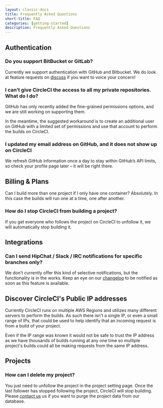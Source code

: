 ```yaml
---
layout: classic-docs
title: Frequently Asked Questions
short-title: FAQ
categories: [getting-started]
description: Frequently Asked Questions
---
```


## Authentication

### Do you support BitBucket or GitLab?
Currently we support authentication with GitHub and Bitbucket. We do look at feature requests on [discuss](https://discuss.circleci.com/) if you want to voice your concern!

### I can’t give CircleCI the access to all my private repositories. What do I do?
GitHub has only recently added the fine-grained permissions options, and
we are still working on supporting them.

In the meantime, the suggested workaround is to create an additional
user on GitHub with a limited set of permissions and use that account to
perform the builds on CircleCI.

### I updated my email address on GitHub, and it does not show up on CircleCI
We refresh GitHub information once a day to stay within GitHub’s API
limits, so check your profile page later – it will be right there.

## Billing & Plans
Can I build more than one project if I only have one container?
Absolutely. In this case the builds will run one at a time, one after
another.

### How do I stop CircleCI from building a project?
If you get everyone who follows the project on CircleCI to unfollow it, we
will automatically stop building it.

## Integrations

### Can I send HipChat / Slack / IRC notifications for specific branches only?
We don’t currently offer this kind of selective notifications, but the
functionality is in the works. Keep an eye on our
[changelog](https://circleci.com/changelog/) to be notified as soon as
this feature is available.

## Discover CircleCI's Public IP addresses

Currently CircleCI runs on multiple AWS Regions and utilizes many different
servers to perform the builds. As such there isn't a single IP, or even a small
range of IPs, that could be used to help identify that an incoming request is
from a build of your project.

Even if the IP range was known it would not be safe to trust the IP address as
we have thousands of builds running at any one time so multiple project's 
builds could all be making requests from the same IP address.

## Projects

### How can I delete my project?
You just need to unfollow the project in the project setting page. Once the last follower has stopped following the project, CircleCI will stop building.
Please [contact us](mailto:sayhi@circleci.com) us if you want to purge the project data from our database.
